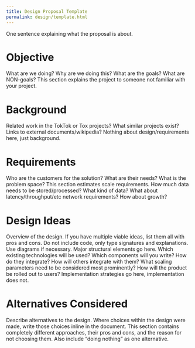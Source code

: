 ```yaml
---
title: Design Proposal Template
permalink: design/template.html
---
```


One sentence explaining what the proposal is about.

# Objective

What are we doing? Why are we doing this? What are the goals? What are
NON-goals? This section explains the project to someone not familiar with
your project.

# Background

Related work in the TokTok or Tox projects? What similar projects exist? Links
to external documents/wikipedia? Nothing about design/requirements here, just
background.

# Requirements

Who are the customers for the solution? What are their needs? What is the
problem space? This section estimates scale requirements. How much data needs
to be stored/processed? What kind of data? What about latency/throughput/etc
network requirements? How about growth?

# Design Ideas

Overview of the design. If you have multiple viable ideas, list them all with
pros and cons. Do not include code, only type signatures and explanations. Use
diagrams if necessary. Major structural elements go here. Which existing
technologies will be used? Which components will you write? How do they
integrate? How will others integrate with them? What scaling parameters need to
be considered most prominently? How will the product be rolled out to users?
Implementation strategies go here, implementation does not.

# Alternatives Considered

Describe alternatives to the design. Where choices within the design were made,
write those choices inline in the document. This section contains completely
different approaches, their pros and cons, and the reason for not choosing
them. Also include “doing nothing” as one alternative.
